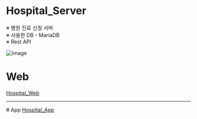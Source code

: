 # Hospital_Server
※ 병원 진료 신청 서버<br>
※ 사용한 DB - MariaDB<br>
※ Rest API

![image](https://github.com/springhana/Hospital_Server/assets/97121074/d357d71a-216a-485d-a731-03429349761e)

# Web
<a href="https://github.com/springhana/Hospital_Web">Hospital_Web</a>
<br>
<hr>
# App
<a href="">Hospital_App</a>
